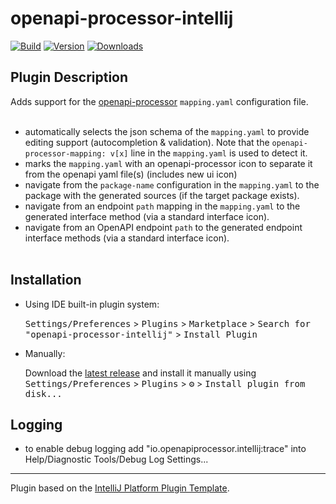 # openapi-processor-intellij

[![Build](https://github.com/openapi-processor/openapi-processor-intellij/actions/workflows/build.yml/badge.svg)](https://github.com/openapi-processor/openapi-processor-intellij/actions/workflows/build.yml)
[![Version](https://img.shields.io/jetbrains/plugin/v/17008.svg)](https://plugins.jetbrains.com/plugin/17008)
[![Downloads](https://img.shields.io/jetbrains/plugin/d/17008.svg)](https://plugins.jetbrains.com/plugin/17008)

## Plugin Description
<!-- Plugin description -->
Adds support for the [openapi-processor](https://openapiprocessor.io/oap/home/home.html) `mapping.yaml` configuration file.
<br/><br/>

* automatically selects the json schema of the `mapping.yaml` to provide editing support (autocompletion & validation). Note that the `openapi-processor-mapping: v[x]` line in the `mapping.yaml` is used to detect it. 
* marks the `mapping.yaml` with an openapi-processor icon to separate it from the openapi yaml file(s) (includes new ui icon)
* navigate from the `package-name` configuration in the `mapping.yaml` to the package with the generated sources (if the target package exists).
* navigate from an endpoint `path` mapping in the `mapping.yaml` to the generated interface method (via a standard interface icon).  
* navigate from an OpenAPI endpoint `path` to the generated endpoint interface methods (via a standard interface icon).
<br/><br/>
<!-- Plugin description end -->

## Installation

- Using IDE built-in plugin system:
  
  <kbd>Settings/Preferences</kbd> > <kbd>Plugins</kbd> > <kbd>Marketplace</kbd> > <kbd>Search for "openapi-processor-intellij"</kbd> >
  <kbd>Install Plugin</kbd>
  
- Manually:

  Download the [latest release](https://github.com/openapi-processor/openapi-processor-intellij/releases/latest) and install it manually using
  <kbd>Settings/Preferences</kbd> > <kbd>Plugins</kbd> > <kbd>⚙️</kbd> > <kbd>Install plugin from disk...</kbd>

## Logging

* to enable debug logging add "io.openapiprocessor.intellij:trace" into Help/Diagnostic Tools/Debug Log Settings...


---
Plugin based on the [IntelliJ Platform Plugin Template][template].

[template]: https://github.com/JetBrains/intellij-platform-plugin-template

